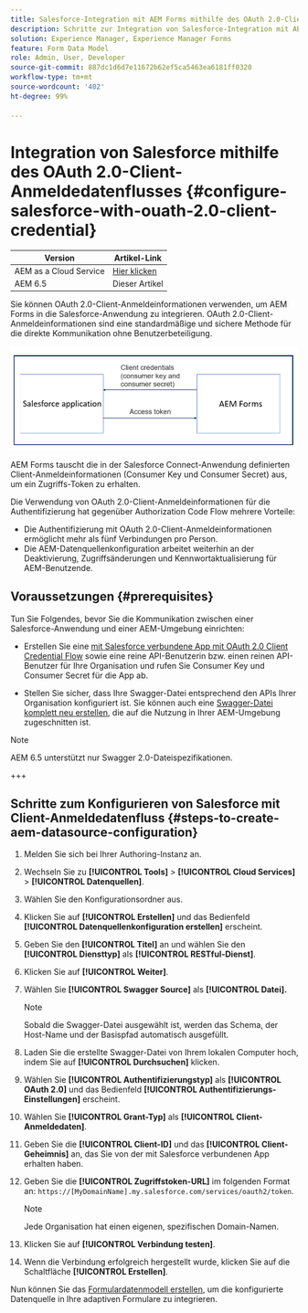 ```yaml
---
title: Salesforce-Integration mit AEM Forms mithilfe des OAuth 2.0-Client-Anmeldedatenflusses
description: Schritte zur Integration von Salesforce-Integration mit AEM Forms mithilfe des OAuth 2.0-Client-Anmeldedatenflusses
solution: Experience Manager, Experience Manager Forms
feature: Form Data Model
role: Admin, User, Developer
source-git-commit: 887dc1d6d7e11672b62ef5ca5463ea6181ff0320
workflow-type: tm+mt
source-wordcount: '402'
ht-degree: 99%

---
```


# Integration von Salesforce mithilfe des OAuth 2.0-Client-Anmeldedatenflusses {#configure-salesforce-with-ouath-2.0-client-credential}

| Version | Artikel-Link |
| -------- | ---------------------------- |
| AEM as a Cloud Service | [Hier klicken](https://experienceleague.adobe.com/docs/experience-manager-cloud-service/content/forms/integrate/use-form-data-model/oauth2-client-credentials-flow-for-server-to-server-integration.html?lang=de) |
| AEM 6.5 | Dieser Artikel |

Sie können OAuth 2.0-Client-Anmeldeinformationen verwenden, um AEM Forms in die Salesforce-Anwendung zu integrieren. OAuth 2.0-Client-Anmeldeinformationen sind eine standardmäßige und sichere Methode für die direkte Kommunikation ohne Benutzerbeteiligung.

![Workflow beim Festlegen der Kommunikation zwischen AEM Forms und der Salesforce-Anwendung](/help/forms/using/assets/salesforce-workflow.png)

AEM Forms tauscht die in der Salesforce Connect-Anwendung definierten Client-Anmeldeinformationen (Consumer Key und Consumer Secret) aus, um ein Zugriffs-Token zu erhalten.

Die Verwendung von OAuth 2.0-Client-Anmeldeinformationen für die Authentifizierung hat gegenüber Authorization Code Flow mehrere Vorteile:

* Die Authentifizierung mit OAuth 2.0-Client-Anmeldeinformationen ermöglicht mehr als fünf Verbindungen pro Person.
* Die AEM-Datenquellenkonfiguration arbeitet weiterhin an der Deaktivierung, Zugriffsänderungen und Kennwortaktualisierung für AEM-Benutzende.

## Voraussetzungen {#prerequisites}

Tun Sie Folgendes, bevor Sie die Kommunikation zwischen einer Salesforce-Anwendung und einer AEM-Umgebung einrichten:

* Erstellen Sie eine [mit Salesforce verbundene App mit OAuth 2.0 Client Credential Flow](https://help.salesforce.com/s/articleView?id=sf.connected_app_client_credentials_setup.htm&amp;type=5) sowie eine reine API-Benutzerin bzw. einen reinen API-Benutzer für Ihre Organisation und rufen Sie Consumer Key und Consumer Secret für die App ab.

* Stellen Sie sicher, dass Ihre Swagger-Datei entsprechend den APIs Ihrer Organisation konfiguriert ist. Sie können auch eine [Swagger-Datei komplett neu erstellen](https://experienceleague.adobe.com/docs/experience-manager-learn/cloud-service/forms/integrate-with-salesforce/describe-rest-api.html?lang=de), die auf die Nutzung in Ihrer AEM-Umgebung zugeschnitten ist.
>[!NOTE]
>
> AEM 6.5 unterstützt nur Swagger 2.0-Dateispezifikationen.

+++

## Schritte zum Konfigurieren von Salesforce mit Client-Anmeldedatenfluss {#steps-to-create-aem-datasource-configuration}

1. Melden Sie sich bei Ihrer Authoring-Instanz an.
1. Wechseln Sie zu **[!UICONTROL Tools]** > **[!UICONTROL Cloud Services]** > **[!UICONTROL Datenquellen]**.
1. Wählen Sie den Konfigurationsordner aus.
1. Klicken Sie auf **[!UICONTROL Erstellen]** und das Bedienfeld **[!UICONTROL Datenquellenkonfiguration erstellen]** erscheint.
1. Geben Sie den **[!UICONTROL Titel]** an und wählen Sie den **[!UICONTROL Diensttyp]** als **[!UICONTROL RESTful-Dienst]**.
1. Klicken Sie auf **[!UICONTROL Weiter]**.
1. Wählen Sie **[!UICONTROL Swagger Source]** als **[!UICONTROL Datei].**
   >[!NOTE]
   >
   > Sobald die Swagger-Datei ausgewählt ist, werden das Schema, der Host-Name und der Basispfad automatisch ausgefüllt.

1. Laden Sie die erstellte Swagger-Datei von Ihrem lokalen Computer hoch, indem Sie auf **[!UICONTROL Durchsuchen]** klicken.
1. Wählen Sie **[!UICONTROL Authentifizierungstyp]** als **[!UICONTROL OAuth 2.0]** und das Bedienfeld **[!UICONTROL Authentifizierungs-Einstellungen]** erscheint.
1. Wählen Sie **[!UICONTROL Grant-Typ]** als **[!UICONTROL Client-Anmeldedaten]**.
1. Geben Sie die **[!UICONTROL Client-ID]** und das **[!UICONTROL Client-Geheimnis]** an, das Sie von der mit Salesforce verbundenen App erhalten haben.
1. Geben Sie die **[!UICONTROL Zugriffstoken-URL]** im folgenden Format an:
   `https://[MyDomainName].my.salesforce.com/services/oauth2/token`.

   >[!NOTE]
   >
   > Jede Organisation hat einen eigenen, spezifischen Domain-Namen.

1. Klicken Sie auf **[!UICONTROL Verbindung testen]**.
1. Wenn die Verbindung erfolgreich hergestellt wurde, klicken Sie auf die Schaltfläche **[!UICONTROL Erstellen]**.

Nun können Sie das [Formulardatenmodell erstellen](https://experienceleague.adobe.com/docs/experience-manager-65-2025/forms/form-data-model/create-form-data-models.html?lang=en), um die konfigurierte Datenquelle in Ihre adaptiven Formulare zu integrieren.
